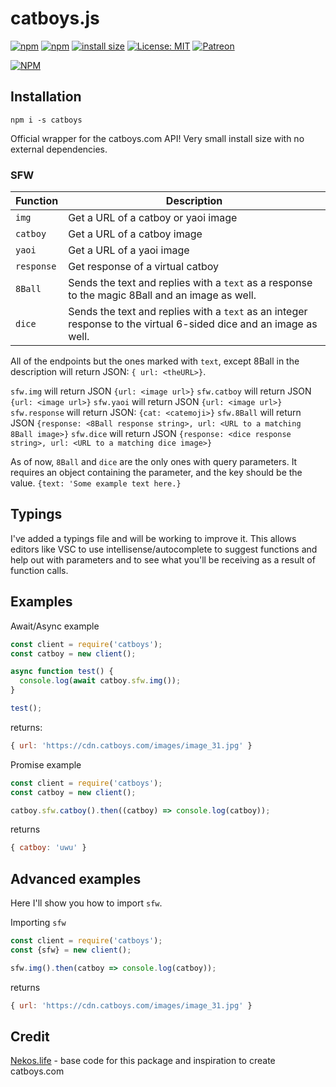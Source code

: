# catboys.js

[![npm](https://img.shields.io/npm/v/catboys.svg)](https://www.npmjs.com/package/catboys)
[![npm](https://img.shields.io/npm/dt/catboys.svg?maxAge=3600)](https://www.npmjs.com/package/catboys)
[![install size](https://packagephobia.now.sh/badge?p=catboys)](https://packagephobia.now.sh/result?p=catboys)
[![License: MIT](https://img.shields.io/badge/License-MIT-yellow.svg)](https://opensource.org/licenses/MIT)
[![Patreon](https://img.shields.io/badge/Donate-Patreon-orange.svg)](https://www.patreon.com/CatboyLounge)
 
[![NPM](https://nodei.co/npm/catboys.png?downloads=true&downloadRank=true&stars=true)](https://nodei.co/npm/catboys/)

## Installation
```
npm i -s catboys
```
Official wrapper for the catboys.com API! Very small install size with no external dependencies.

### SFW

| Function | Description |
| -------- | ----------- |
| `img` | Get a URL of a catboy or yaoi image |
| `catboy` | Get a URL of a catboy image |
| `yaoi` | Get a URL of a yaoi image |
| `response`| Get response of a virtual catboy |
| `8Ball` | Sends the text and replies with a `text` as a response to the magic 8Ball and an image as well.|
| `dice` | Sends the text and replies with a `text` as an integer response to the virtual 6-sided dice and an image as well.|


All of the endpoints but the ones marked with `text`, except 8Ball in the description will return JSON: `{ url: <theURL>}`.

`sfw.img` will return JSON `{url: <image url>}`
`sfw.catboy` will return JSON `{url: <image url>}`
`sfw.yaoi` will return JSON `{url: <image url>}`
`sfw.response` will return JSON: `{cat: <catemoji>}`
`sfw.8Ball` will return JSON `{response: <8Ball response string>, url: <URL to a matching 8Ball image>}`
`sfw.dice` will return JSON `{response: <dice response string>, url: <URL to a matching dice image>}`

As of now, `8Ball` and `dice` are the only ones with query parameters. It requires an object containing the parameter, and the key should be the value.
`{text: 'Some example text here.}` 

## Typings

I've added a typings file and will be working to improve it. This allows editors like VSC to use intellisense/autocomplete to suggest functions and help out with parameters and to see what you'll be receiving as a result of function calls.


## Examples

Await/Async example
```js
const client = require('catboys');
const catboy = new client();

async function test() {
  console.log(await catboy.sfw.img());
}

test();
```
returns: 
```js
{ url: 'https://cdn.catboys.com/images/image_31.jpg' }
```

Promise example
```js
const client = require('catboys');
const catboy = new client();

catboy.sfw.catboy().then((catboy) => console.log(catboy));
```
returns
```js
{ catboy: 'uwu' }
```

## Advanced examples
Here I'll show you how to import `sfw`.

Importing `sfw`
```js
const client = require('catboys');
const {sfw} = new client();

sfw.img().then(catboy => console.log(catboy));
```
returns
```js
{ url: 'https://cdn.catboys.com/images/image_31.jpg' }
```

## Credit
[Nekos.life](https://nekos.life) - base code for this package and inspiration to create catboys.com

